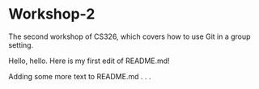 # Workshop-2

The second workshop of CS326, which covers how to use Git in a group setting.

Hello, hello. Here is my first edit of README.md!

Adding some more text to README.md . . .
